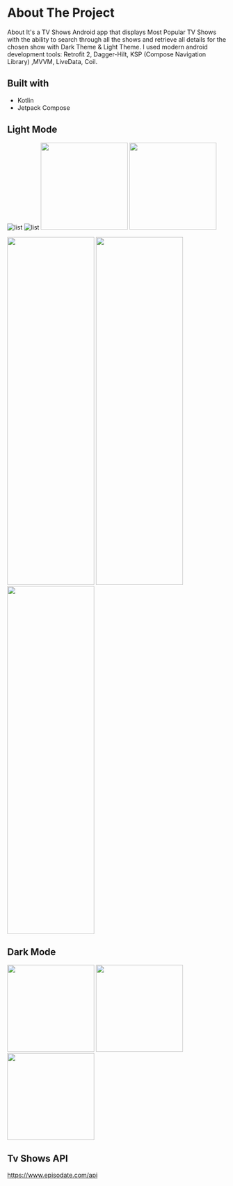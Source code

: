 # About The Project

About
It's a TV Shows Android app that displays Most Popular TV Shows 
with the ability to search through all the shows 
and retrieve all details for the chosen show with Dark Theme & Light Theme.
I used modern android development tools: 
Retrofit 2, Dagger-Hilt, KSP (Compose Navigation Library) ,MVVM, LiveData, Coil. 

## Built with
* Kotlin
* Jetpack Compose

## Light Mode 
![list](https://github.com/sedramerkhan/Tv-Shows/blob/master/imagesforreadme/LightListScreen.jpg) ![list](https://github.com/sedramerkhan/Tv-Shows/blob/master/imagesforreadme/LightListScreen.jpg)
<img src="https://github.com/sedramerkhan/Tv-Shows/blob/master/imagesforreadme/LightListScreen.jpg" width="200" /> <img src="https://github.com/sedramerkhan/Tv-Shows/blob/master/imagesforreadme/LightDetailsScreen.jpg" width="200" />


<p float="left">
<img src="https://github.com/sedramerkhan/Tv-Shows/blob/master/imagesforreadme/LightListScreen.jpg" width="200" height="800"/>

<img src="https://github.com/sedramerkhan/Tv-Shows/blob/master/imagesforreadme/LightDetailsScreen.jpg" width="200" height="800"/>

<img src="https://github.com/sedramerkhan/Tv-Shows/blob/master/imagesforreadme/LightEpisodesDrawer.jpg" width="200" height="800"/>
</p>

## Dark Mode
<p float="left">
<img src="https://github.com/sedramerkhan/Tv-Shows/blob/master/imagesforreadme/DarkListScreen.jpg?row = true" width="200" />

<img src="https://github.com/sedramerkhan/Tv-Shows/blob/master/imagesforreadme/DarkDetailsScreen.jpg" width="200" />

<img src="https://github.com/sedramerkhan/Tv-Shows/blob/master/imagesforreadme/DarkEpisodesDrawer.jpg" width="200" />

</p>

## Tv Shows API
https://www.episodate.com/api